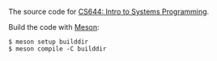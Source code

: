 The source code for [CS644: Intro to Systems Programming](https://iafisher.com/cs644).

Build the code with [Meson](https://mesonbuild.com/index.html):

```shell
$ meson setup builddir
$ meson compile -C builddir
```

